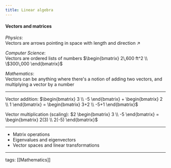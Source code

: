 ```yaml
---
title: Linear algebra
---
```


#### Vectors and matrices

*Physics*:  
Vectors are arrows pointing in space with length and direction ↗  

*Computer Science*:  
Vectors are ordered lists of numbers $\begin{bmatrix} 2\,600 ft^2 \\ \$300\,000 \end{bmatrix}$  

*Mathematics*:  
Vectors can be anything where there's a notion of adding two vectors, and multiplying a vector by a number  

---

Vector addition: $\begin{bmatrix} 3 \\ -5 \end{bmatrix} + \begin{bmatrix} 2 \\ 1 \end{bmatrix} = \begin{bmatrix} 3+2 \\ -5+1 \end{bmatrix}$  

Vector multiplication (scaling): $2 \begin{bmatrix} 3 \\ -5 \end{bmatrix} = \begin{bmatrix} 2(3) \\ 2(-5) \end{bmatrix}$  

---



- Matrix operations
- Eigenvalues and eigenvectors
- Vector spaces and linear transformations

---

tags: [[Mathematics]]